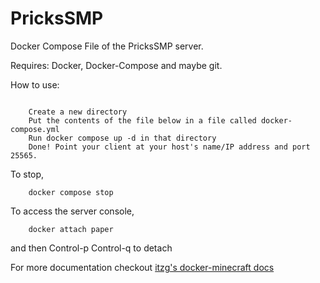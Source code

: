 # PricksSMP
Docker Compose File of the PricksSMP server.

Requires: Docker, Docker-Compose and maybe git.

How to use:

```
    
    Create a new directory
    Put the contents of the file below in a file called docker-compose.yml
    Run docker compose up -d in that directory
    Done! Point your client at your host's name/IP address and port 25565.

```


To stop,

```
    docker compose stop
```

To access the server console,

```
    docker attach paper
```
and then Control-p Control-q to detach



For more documentation checkout [itzg's docker-minecraft docs](https://docker-minecraft-server.readthedocs.io/en/latest/)

